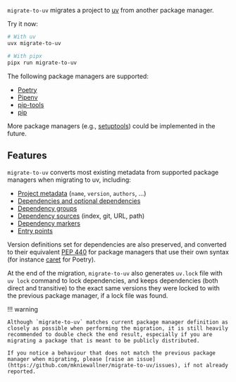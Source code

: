 `migrate-to-uv` migrates a project to [uv](https://github.com/astral-sh/uv) from another package manager.

Try it now:

```bash
# With uv
uvx migrate-to-uv

# With pipx
pipx run migrate-to-uv
```

The following package managers are supported:

- [Poetry](supported-package-managers.md#poetry)
- [Pipenv](supported-package-managers.md#pipenv)
- [pip-tools](supported-package-managers.md#pip-tools)
- [pip](supported-package-managers.md#pip)

More package managers (e.g., [setuptools](https://setuptools.pypa.io/en/stable/)) could be implemented in the
future.

## Features

`migrate-to-uv` converts most existing metadata from supported package managers when migrating to uv, including:

- [Project metadata](https://packaging.python.org/en/latest/guides/writing-pyproject-toml/#writing-pyproject-toml) (`name`, `version`, `authors`, ...)
- [Dependencies and optional dependencies](https://packaging.python.org/en/latest/guides/writing-pyproject-toml/#dependencies-optional-dependencies)
- [Dependency groups](https://peps.python.org/pep-0735/)
- [Dependency sources](https://docs.astral.sh/uv/concepts/projects/dependencies/#dependency-sources) (index, git, URL, path)
- [Dependency markers](https://packaging.python.org/en/latest/specifications/dependency-specifiers/)
- [Entry points](https://packaging.python.org/en/latest/specifications/pyproject-toml/#entry-points)

Version definitions set for dependencies are also preserved, and converted to their
equivalent [PEP 440](https://peps.python.org/pep-0440/) for package managers that use their own syntax (for instance
[caret](https://python-poetry.org/docs/dependency-specification/#caret-requirements) for Poetry).

At the end of the migration, `migrate-to-uv` also generates `uv.lock` file with `uv lock` command to lock dependencies,
and keeps dependencies (both direct and transitive) to the exact same versions they were locked to with the previous
package manager, if a lock file was found.

!!! warning

    Although `migrate-to-uv` matches current package manager definition as closely as possible when performing the migration, it is still heavily recommended to double check the end result, especially if you are migrating a package that is meant to be publicly distributed.
    
    If you notice a behaviour that does not match the previous package manager when migrating, please [raise an issue](https://github.com/mkniewallner/migrate-to-uv/issues), if not already reported.
